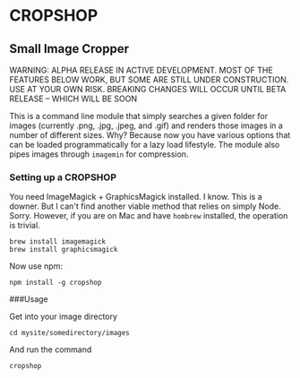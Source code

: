 # CROPSHOP
## Small Image Cropper

WARNING: ALPHA RELEASE IN ACTIVE DEVELOPMENT. MOST OF THE FEATURES BELOW WORK, BUT SOME ARE STILL UNDER CONSTRUCTION. USE AT YOUR OWN RISK. BREAKING CHANGES WILL OCCUR UNTIL BETA RELEASE – WHICH WILL BE SOON

This is a command line module that simply searches a given folder for images (currently .png, .jpg, .jpeg, and .gif) and renders those images in a number of different sizes. Why? Because now you have various options that can be loaded programmatically for a lazy load lifestyle. The module also pipes images through `imagemin` for compression.

### Setting up a CROPSHOP

You need ImageMagick + GraphicsMagick installed. I know. This is a downer. But I can't find another viable method that relies on simply Node. Sorry. However, if you are on Mac and have `hombrew` installed, the operation is trivial.

```
brew install imagemagick
brew install graphicsmagick
```

Now use npm:
```
npm install -g cropshop
```

###Usage

Get into your image directory

```
cd mysite/somedirectory/images
```

And run the command

```
cropshop
```


